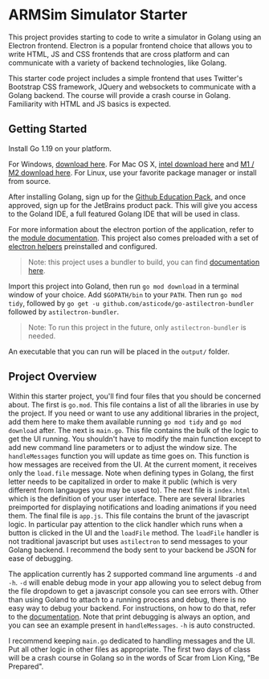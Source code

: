# ARMSim Simulator Starter

This project provides starting to code to write a simulator in Golang using an Electron frontend.  Electron is a 
popular frontend choice that allows you to write HTML, JS and CSS frontends that are cross platform and can communicate
with a variety of backend technologies, like Golang.

This starter code project includes a simple frontend that uses Twitter's Bootstrap CSS framework, JQuery and websockets
to communicate with a Golang backend.  The course will provide a crash course in Golang.  Familiarity with HTML and
JS basics is expected.

## Getting Started

Install Go 1.19 on your platform.

For Windows, [download here](https://go.dev/dl/go1.19.windows-amd64.msi).  For Mac OS X, 
[intel download here](https://go.dev/dl/go1.19.darwin-amd64.pkg) and 
[M1 / M2 download here](https://go.dev/dl/go1.19.darwin-arm64.pkg). For Linux, use your favorite package manager or 
install from source.

After installing Golang, sign up for the [Github Education Pack](https://education.github.com/pack), and once approved,
sign up for the JetBrains product pack.  This will give you access to the Goland IDE, a full featured Golang IDE that
will be used in class.

For more information about the electron portion of the application, refer to the 
[module documentation](https://github.com/asticode/go-astilectron). This project also comes preloaded with a set of 
[electron helpers](https://github.com/asticode/js-toolbox) preinstalled and configured.

> Note: this project uses a bundler to build, you can find [documentation here](https://github.com/asticode/go-astilectron-bundler).

Import this project into Goland, then run `go mod download` in a terminal window of your choice. Add `$GOPATH/bin` to your
`PATH`. Then run `go mod tidy`, followed by `go get -u github.com/asticode/go-astilectron-bundler` followed by `astilectron-bundler`.

> Note: To run this project in the future, only `astilectron-bundler` is needed.

An executable that you can run will be placed in the `output/` folder.

## Project Overview

Within this starter project, you'll find four files that you should be concerned about.  The first is `go.mod`. This
file contains a list of all the libraries in use by the project.  If you need or want to use any additional libraries
in the project, add them here to make them available running `go mod tidy` and `go mod download` after.  The next is 
`main.go`.  This file contains the bulk of the logic to get the UI running.  You shouldn't have to modify the main
function except to add new command line parameters or to adjust the window size. The `handleMessages` function you will 
update as time goes on.  This function is how messages are received from the UI.  At the current moment, it receives 
only the `load.file` message. Note when defining types in Golang, the first letter needs to be capitalized in order to 
make it public (which is very different from langauges you may be used to).  The next file is `index.html` which is the 
definition of your user interface.  There are several libraries preimported for displaying notifications and loading
animations if you need them.  The final file is `app.js`.  This file contains the brunt of the javascript logic. In
particular pay attention to the click handler which runs when a button is clicked in the UI and the `loadFile` method.
The `loadFile` handler is not traditional javascript but uses `astilectron` to send messages to your Golang backend.
I recommend the body sent to your backend be JSON for ease of debugging.

The application currently has 2 supported command line arguments `-d` and `-h`.  `-d` will enable debug mode in your app
allowing you to select debug from the file dropdown to get a javascript console you can see errors with. Other than
using Goland to attach to a running process and debug, there is no easy way to debug your backend. For instructions, 
on how to do that, refer to the [documentation](https://www.jetbrains.com/help/go/attach-to-running-go-processes-with-debugger.html).
Note that print debugging is always an option, and you can see an example present in `handleMessages`. `-h` is auto 
constructed.

I recommend keeping `main.go` dedicated to handling messages and the UI.  Put all other logic in other files as 
appropriate.  The first two days of class will be a crash course in Golang so in the words of Scar from Lion King, "Be 
Prepared".
